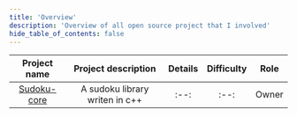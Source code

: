 ```yaml
---
title: 'Overview'
description: 'Overview of all open source project that I involved'
hide_table_of_contents: false
---
```


|                         Project name                          |         Project description         |   Details   | Difficulty |    Role     |
| :-----------------------------------------------------------: | :---------------------------------: | :---------: | :--------: | :---------: |
| [Sudoku-core](https://github.com/potatochick2020/Sudoku-core) |   A sudoku library writen in c++    |    :--:     |    :--:    |    Owner    |  